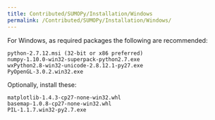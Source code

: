 ```yaml
---
title: Contributed/SUMOPy/Installation/Windows
permalink: /Contributed/SUMOPy/Installation/Windows/
---
```


For Windows, as required packages the following are recommended:

```
python-2.7.12.msi (32-bit or x86 preferred)
numpy-1.10.0-win32-superpack-python2.7.exe
wxPython2.8-win32-unicode-2.8.12.1-py27.exe
PyOpenGL-3.0.2.win32.exe
```

Optionally, install these:

```
matplotlib-1.4.3-cp27-none-win32.whl
basemap-1.0.8-cp27-none-win32.whl
PIL-1.1.7.win32-py2.7.exe
```